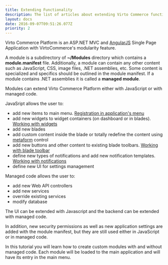 ```yaml
---
title: Extending Functionality
description: The list of articles about extending Virto Commerce functionality
layout: docs
date: 2016-09-07T09:51:26.077Z
priority: 2
---
```

Virto Commerce Platform is an ASP.NET MVC and [AngularJS](http://angularjs.org/) Single Page Application with VirtoCommerce's modularity feature.

A module is a subdirectory of **~/Modules** directory which contains a **module.manifest** file. Additionally, a module can contain any other content such as JavaScript, CSS, image files, .NET assemblies, etc. Some content is specialized and specifics should be outlined in the module manifest. If a module contains .NET assemblies it is called a **managed module**.

Modules can extend Virto Commerce Platform either with JavaScript or with managed code.

JavaSript allows the user to:

* add new items to main menu. [Registration in application's menu](../working-with-platform-manager/extending-functionality/creating-new-module.md)
* add new widgets to widget containers (on dashboard or in blades). [Working with widgets](../../developer-guide/working-with-platform-manager/basic-functions/widgets.md)
* add new blades
* add custom content inside the blade or totally redefine the content using [metaform](basic-functions/metaform.md) control
* add new buttons and other content to existing blade toolbars. [Working with blade toolbar](basic-functions/blade-toolbar.md)
* define new types of notifications and add new notification templates. [Working with notifications](basic-functions/push-notifications.md)
* define new UI for settings management

Managed code allows the user to:

* add new Web API controllers
* add new services
* override existing services
* modify database

The UI can be extended with Javascript and the backend can be extended with managed code.

In addition, new security permissions as well as new application settings are added with the module manifest, but they are still used either in JavaScript or in managed code.

In this tutorial you will learn how to create custom modules with and without managed code. Each module will be loaded to the main application and will have its entry in the main menu.
